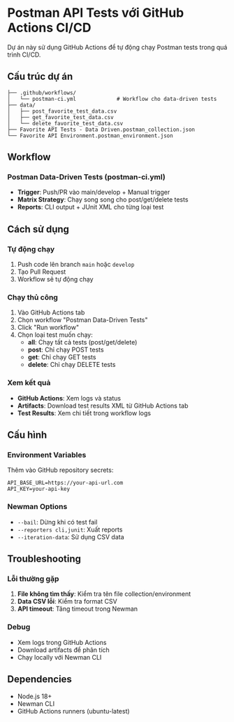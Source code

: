 # Postman API Tests với GitHub Actions CI/CD

Dự án này sử dụng GitHub Actions để tự động chạy Postman tests trong quá trình CI/CD.

## Cấu trúc dự án

```
├── .github/workflows/
│   └── postman-ci.yml             # Workflow cho data-driven tests
├── data/
│   ├── post_favorite_test_data.csv
│   ├── get_favorite_test_data.csv
│   └── delete_favorite_test_data.csv
├── Favorite API Tests - Data Driven.postman_collection.json
└── Favorite API Environment.postman_environment.json
```

## Workflow

### Postman Data-Driven Tests (postman-ci.yml)
- **Trigger**: Push/PR vào main/develop + Manual trigger
- **Matrix Strategy**: Chạy song song cho post/get/delete tests
- **Reports**: CLI output + JUnit XML cho từng loại test

## Cách sử dụng

### Tự động chạy
1. Push code lên branch `main` hoặc `develop`
2. Tạo Pull Request
3. Workflow sẽ tự động chạy

### Chạy thủ công
1. Vào GitHub Actions tab
2. Chọn workflow "Postman Data-Driven Tests"
3. Click "Run workflow"
4. Chọn loại test muốn chạy:
   - **all**: Chạy tất cả tests (post/get/delete)
   - **post**: Chỉ chạy POST tests
   - **get**: Chỉ chạy GET tests
   - **delete**: Chỉ chạy DELETE tests

### Xem kết quả
- **GitHub Actions**: Xem logs và status
- **Artifacts**: Download test results XML từ GitHub Actions tab
- **Test Results**: Xem chi tiết trong workflow logs

## Cấu hình

### Environment Variables
Thêm vào GitHub repository secrets:
```
API_BASE_URL=https://your-api-url.com
API_KEY=your-api-key
```

### Newman Options
- `--bail`: Dừng khi có test fail
- `--reporters cli,junit`: Xuất reports
- `--iteration-data`: Sử dụng CSV data

## Troubleshooting

### Lỗi thường gặp
1. **File không tìm thấy**: Kiểm tra tên file collection/environment
2. **Data CSV lỗi**: Kiểm tra format CSV
3. **API timeout**: Tăng timeout trong Newman

### Debug
- Xem logs trong GitHub Actions
- Download artifacts để phân tích
- Chạy locally với Newman CLI

## Dependencies

- Node.js 18+
- Newman CLI
- GitHub Actions runners (ubuntu-latest) 